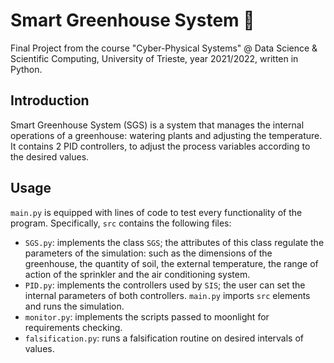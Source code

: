 # Smart Greenhouse System 🌱
Final Project from the course "Cyber-Physical Systems" @ Data Science &amp; Scientific Computing, University of Trieste, year 2021/2022, written in Python.

## Introduction
Smart Greenhouse System (SGS) is a system that manages the internal operations of a greenhouse: watering plants and adjusting the temperature.
It contains 2 PID controllers, to adjust the process variables according to the desired values.

## Usage
`main.py` is equipped with lines of code to test every functionality of the program. Specifically, `src` contains the following files:
- `SGS.py`: implements the class `SGS`; the attributes of this class regulate the parameters of the simulation:
such as the dimensions of the greenhouse, the quantity of soil, the external temperature, the range of action of the sprinkler and the air conditioning system.
- `PID.py`: implements the controllers used by `SIS`; the user can set the internal parameters of both controllers.
`main.py` imports `src` elements and runs the simulation.
- `monitor.py`: implements the scripts passed to moonlight for requirements checking.
- `falsification.py`: runs a falsification routine on desired intervals of values.

